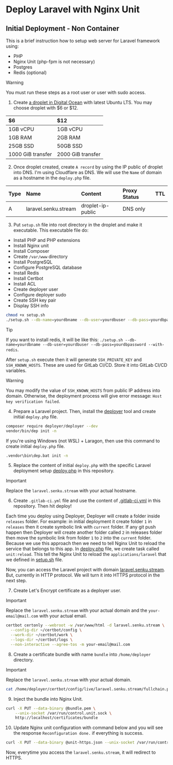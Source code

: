 # Deploy Laravel with Nginx Unit

## Initial Deployment - Non Container

This is a brief instruction how to setup web server for Laravel framework using:

- PHP
- Nginx Unit (php-fpm is not necessary)
- Postgres
- Redis (optional)

> [!WARNING]
> You must run these steps as a root user or user with sudo access.

1. Create [a droplet in Digital Ocean](https://m.do.co/c/303e46500afd) with latest Ubuntu LTS. You may choose droplet with $6 or $12.

| $6                | $12               |
|:------------------|:------------------|
| 1GB vCPU          | 1GB vCPU          |
| 1GB RAM           | 2GB RAM           |
| 25GB SSD          | 50GB SSD          |
| 1000 GiB transfer | 2000 GiB transfer |

2. Once droplet created, create `A record` by using the IP public of droplet into DNS. I'm using Cloudflare as DNS. We will use the `Name` of domain as a hostname in the `deploy.php` file.

| Type | Name                    | Content             | Proxy Status | TTL      |
|:-----|:------------------------|:--------------------|:-------------|:---------|
| A    | laravel.senku.stream    | droplet-ip-public   | DNS only     | &nbsp;   |

3. Put `setup.sh` file into root directory in the droplet and make it executable. This executable file do:

- Install PHP and PHP extensions
- Install Nginx unit
- Install Composer
- Create `/var/www` directory
- Install PostgreSQL
- Configure PostgreSQL database
- Install Redis
- Install Certbot
- Install ACL
- Create deployer user
- Configure deployer sudo
- Create SSH key pair
- Display SSH info

```sh
chmod +x setup.sh
./setup.sh --db-name=yourdbname --db-user=yourdbuser --db-pass=yourdbpassword
```

> [!TIP]
> If you want to install redis, it will be like this: `./setup.sh --db-name=yourdbname --db-user=yourdbuser --db-pass=yourdbpassword --with-redis`.

After `setup.sh` execute then it will generate `SSH_PRIVATE_KEY` and `SSH_KNOWN_HOSTS`. These are used for GitLab CI/CD. Store it into GitLab CI/CD variables.

> [!WARNING]
> You may modify the value of `SSH_KNOWN_HOSTS` from public IP address into domain. Otherwise, the deployment process will give error message: `Host key verification failed`.

4. Prepare a Laravel project. Then, install the [deployer](https://deployer.org) tool and create initial `deploy.php` file.

```sh
composer require deployer/deployer --dev
vendor/bin/dep init -n
```

If you're using Windows (not WSL) + Laragon, then use this command to create initial `deploy.php` file.

```sh
.vendor\bin\dep.bat init -n
```

5. Replace the content of initial `deploy.php` with the specific Laravel deployment setup [deploy.php](deploy.php) in this repository.

> [!IMPORTANT] 
> Replace the `laravel.senku.stream` with your actual hostname.

6. Create `.gitlab-ci.yml` file and use the content of [.gitlab-ci.yml](.gitlab-ci.yml.txt) in this repository. Then hit deploy!

Each time you deploy using Deployer, Deployer will create a folder inside `releases` folder. For example: in initial deployment it create folder `1` in `releases` then it create symbolic link with `current` folder. If any git push happen then Deployer will create another folder called `2` in releases folder then move the symbolic link from folder `1` to `2` into the `current` folder. Because we use this approach then we need to tell Nginx Unit to reload the service that belongs to this app. In [deploy.php](deploy.php) file, we create task called `unit:reload`. This tell the Nginx Unit to reload the `applications/laravel` that we defined in [setup.sh](setup.sh) file.

Now, you can access the Laravel project with domain [laravel.senku.stream](http://laravel.senku.stream). But, currently in HTTP protocol. We will turn it into HTTPS protocol in the next step.

7. Create Let's Encrypt certificate as a deployer user.

> [!IMPORTANT] 
> Replace the `laravel.senku.stream` with your actual domain and the `your-email@mail.com` with your actual email.

```sh
certbot certonly --webroot -w /var/www/html -d laravel.senku.stream \
  --config-dir ~/certbot/config \
  --work-dir ~/certbot/work \
  --logs-dir ~/certbot/logs \
  --non-interactive --agree-tos -m your-email@mail.com
```

8. Create a certificate bundle with name `bundle` into `/home/deployer` directory.

> [!IMPORTANT] 
> Replace the `laravel.senku.stream` with your actual domain.

```sh
cat /home/deployer/certbot/config/live/laravel.senku.stream/fullchain.pem /home/deployer/certbot/config/live/laravel.senku.stream/privkey.pem > /home/deployer/bundle.pem
```

9. Inject the bundle into Nginx Unit.

```sh
curl -X PUT --data-binary @bundle.pem \
    --unix-socket /var/run/control.unit.sock \
    http://localhost/certificates/bundle
```

10. Update Nginx unit configuration with command below and you will see the response `Reconfiguration done.` if everything is success.

```sh
curl -X PUT --data-binary @unit-https.json --unix-socket /var/run/control.unit.sock http://localhost/config/
```

Now, everytime you access the `laravel.senku.stream`, it will redirect to HTTPS.